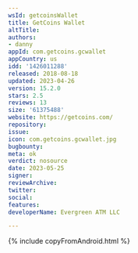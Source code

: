 ```yaml
---
wsId: getcoinsWallet
title: GetCoins Wallet
altTitle: 
authors:
- danny
appId: com.getcoins.gcwallet
appCountry: us
idd: '1426011288'
released: 2018-08-18
updated: 2023-04-26
version: 15.2.0
stars: 2.5
reviews: 13
size: '61375488'
website: https://getcoins.com/
repository: 
issue: 
icon: com.getcoins.gcwallet.jpg
bugbounty: 
meta: ok
verdict: nosource
date: 2023-05-25
signer: 
reviewArchive: 
twitter: 
social: 
features: 
developerName: Evergreen ATM LLC

---
```


{% include copyFromAndroid.html %}
